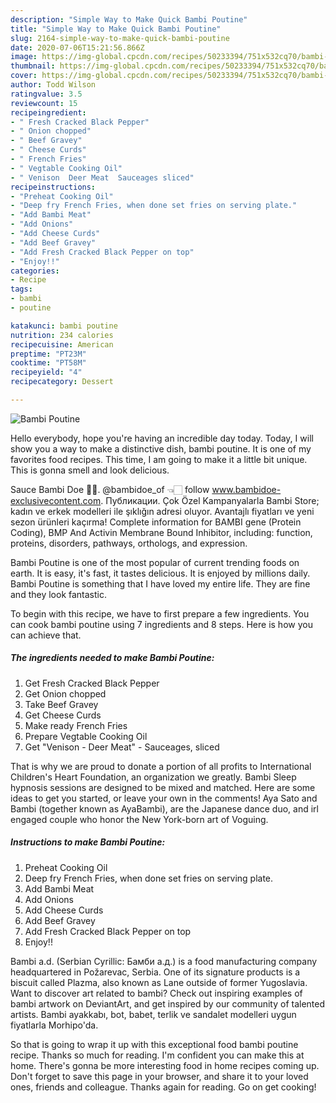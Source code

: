 ```yaml
---
description: "Simple Way to Make Quick Bambi Poutine"
title: "Simple Way to Make Quick Bambi Poutine"
slug: 2164-simple-way-to-make-quick-bambi-poutine
date: 2020-07-06T15:21:56.866Z
image: https://img-global.cpcdn.com/recipes/50233394/751x532cq70/bambi-poutine-recipe-main-photo.jpg
thumbnail: https://img-global.cpcdn.com/recipes/50233394/751x532cq70/bambi-poutine-recipe-main-photo.jpg
cover: https://img-global.cpcdn.com/recipes/50233394/751x532cq70/bambi-poutine-recipe-main-photo.jpg
author: Todd Wilson
ratingvalue: 3.5
reviewcount: 15
recipeingredient:
- " Fresh Cracked Black Pepper"
- " Onion chopped"
- " Beef Gravey"
- " Cheese Curds"
- " French Fries"
- " Vegtable Cooking Oil"
- " Venison  Deer Meat  Sauceages sliced"
recipeinstructions:
- "Preheat Cooking Oil"
- "Deep fry French Fries, when done set fries on serving plate."
- "Add Bambi Meat"
- "Add Onions"
- "Add Cheese Curds"
- "Add Beef Gravey"
- "Add Fresh Cracked Black Pepper on top"
- "Enjoy!!"
categories:
- Recipe
tags:
- bambi
- poutine

katakunci: bambi poutine 
nutrition: 234 calories
recipecuisine: American
preptime: "PT23M"
cooktime: "PT58M"
recipeyield: "4"
recipecategory: Dessert

---
```



![Bambi Poutine](https://img-global.cpcdn.com/recipes/50233394/751x532cq70/bambi-poutine-recipe-main-photo.jpg)

Hello everybody, hope you're having an incredible day today. Today, I will show you a way to make a distinctive dish, bambi poutine. It is one of my favorites food recipes. This time, I am going to make it a little bit unique. This is gonna smell and look delicious.

Sauce Bambi Doe 🍑🦌. @bambidoe_of 👈🏻 follow www.bambidoe-exclusivecontent.com. Публикации. Çok Özel Kampanyalarla Bambi Store; kadın ve erkek modelleri ile şıklığın adresi oluyor. Avantajlı fiyatları ve yeni sezon ürünleri kaçırma! Complete information for BAMBI gene (Protein Coding), BMP And Activin Membrane Bound Inhibitor, including: function, proteins, disorders, pathways, orthologs, and expression.

Bambi Poutine is one of the most popular of current trending foods on earth. It is easy, it's fast, it tastes delicious. It is enjoyed by millions daily. Bambi Poutine is something that I have loved my entire life. They are fine and they look fantastic.


To begin with this recipe, we have to first prepare a few ingredients. You can cook bambi poutine using 7 ingredients and 8 steps. Here is how you can achieve that.

<!--inarticleads1-->

##### The ingredients needed to make Bambi Poutine:

1. Get  Fresh Cracked Black Pepper
1. Get  Onion chopped
1. Take  Beef Gravey
1. Get  Cheese Curds
1. Make ready  French Fries
1. Prepare  Vegtable Cooking Oil
1. Get  &#34;Venison - Deer Meat&#34; - Sauceages, sliced


That is why we are proud to donate a portion of all profits to International Children&#39;s Heart Foundation, an organization we greatly. Bambi Sleep hypnosis sessions are designed to be mixed and matched. Here are some ideas to get you started, or leave your own in the comments! Aya Sato and Bambi (together known as AyaBambi), are the Japanese dance duo, and irl engaged couple who honor the New York-born art of Voguing. 

<!--inarticleads2-->

##### Instructions to make Bambi Poutine:

1. Preheat Cooking Oil
1. Deep fry French Fries, when done set fries on serving plate.
1. Add Bambi Meat
1. Add Onions
1. Add Cheese Curds
1. Add Beef Gravey
1. Add Fresh Cracked Black Pepper on top
1. Enjoy!!


Bambi a.d. (Serbian Cyrillic: Бамби а.д.) is a food manufacturing company headquartered in Požarevac, Serbia. One of its signature products is a biscuit called Plazma, also known as Lane outside of former Yugoslavia. Want to discover art related to bambi? Check out inspiring examples of bambi artwork on DeviantArt, and get inspired by our community of talented artists. Bambi ayakkabı, bot, babet, terlik ve sandalet modelleri uygun fiyatlarla Morhipo&#39;da. 

So that is going to wrap it up with this exceptional food bambi poutine recipe. Thanks so much for reading. I'm confident you can make this at home. There's gonna be more interesting food in home recipes coming up. Don't forget to save this page in your browser, and share it to your loved ones, friends and colleague. Thanks again for reading. Go on get cooking!
